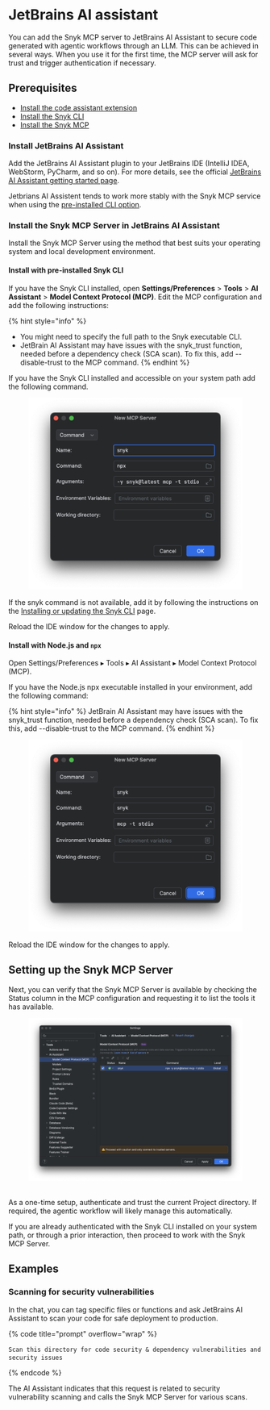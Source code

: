 # JetBrains AI assistant

You can add the Snyk MCP server to JetBrains AI Assistant to secure code generated with agentic workflows through an LLM. This can be achieved in several ways. When you use it for the first time, the MCP server will ask for trust and trigger authentication if necessary.

## Prerequisites

* [Install the code assistant extension](jetbrains-ai-assistant.md#install-jetbrains-ai-assistant)
* [Install the Snyk CLI](../../../developer-tools/snyk-cli/install-or-update-the-snyk-cli/)
* [Install the Snyk MCP](jetbrains-ai-assistant.md#install-the-snyk-mcp-server-in-amazon-q)

### Install JetBrains AI Assistant

Add the JetBrains AI Assistant plugin to your JetBrains IDE (IntelliJ IDEA, WebStorm, PyCharm, and so on). For more details, see the official [JetBrains AI Assistant getting started page](https://www.jetbrains.com/help/ai-assistant/getting-started-with-ai-assistant.html).

Jetbrians AI Assistent tends to work more stably with the Snyk MCP service when using the [pre-installed CLI option](https://docs.google.com/document/d/1IfJ6dj6cEEvASoMKxg321IT3y2VkluP0juI_hHuDlJU/edit?tab=t.0#heading=h.nu8pk2tv8p88).

### Install the Snyk MCP Server in JetBrains AI Assistant

Install the Snyk MCP Server using the method that best suits your operating system and local development environment.

#### Install with pre-installed Snyk CLI

If you have the Snyk CLI installed, open **Settings/Preferences** > **Tools** > **AI Assistant** > **Model Context Protocol (MCP)**. Edit the MCP configuration and add the following instructions:

{% hint style="info" %}
* You might need to specify the full path to the Snyk executable CLI.
* JetBrain AI Assistant may have issues with the snyk\_trust function, needed before a dependency check (SCA scan). To fix this, add --disable-trust to the MCP command.
{% endhint %}

If you have the Snyk CLI installed and accessible on your system path add the following command.

<figure><img src="../../../.gitbook/assets/image1 (1).png" alt=""><figcaption></figcaption></figure>

If the snyk command is not available, add it by following the instructions on the [Installing or updating the Snyk CLI](https://docs.snyk.io/developer-tools/snyk-cli/install-or-update-the-snyk-cli) page.

Reload the IDE window for the changes to apply.

#### Install with Node.js and `npx`

Open Settings/Preferences ▸ Tools ▸ AI Assistant ▸ Model Context Protocol (MCP).

If you have the Node.js npx executable installed in your environment, add the following command:

{% hint style="info" %}
JetBrain AI Assistant may have issues with the snyk\_trust function, needed before a dependency check (SCA scan). To fix this, add --disable-trust to the MCP command.
{% endhint %}

<figure><img src="../../../.gitbook/assets/image2 (1).png" alt=""><figcaption></figcaption></figure>

Reload the IDE window for the changes to apply.

## Setting up the Snyk MCP Server

Next, you can verify that the Snyk MCP Server is available by checking the Status column in the MCP configuration and requesting it to list the tools it has available.

<figure><img src="../../../.gitbook/assets/image3 (2).png" alt=""><figcaption></figcaption></figure>

\
As a one-time setup, authenticate and trust the current Project directory. If required, the agentic workflow will likely manage this automatically.

If you are already authenticated with the Snyk CLI installed on your system path, or through a prior interaction, then proceed to work with the Snyk MCP Server.

## Examples

### Scanning for security vulnerabilities

In the chat, you can tag specific files or functions and ask JetBrains AI Assistant to scan your code for safe deployment to production.

{% code title="prompt" overflow="wrap" %}
```
Scan this directory for code security & dependency vulnerabilities and security issues
```
{% endcode %}

The AI Assistant indicates that this request is related to security vulnerability scanning and calls the Snyk MCP Server for various scans.

